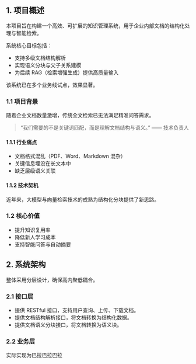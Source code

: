 ## 1. 项目概述
本项目旨在构建一个高效、可扩展的知识管理系统，用于企业内部文档的结构化处理与智能检索。

系统核心目标包括：
- 支持多级文档结构解析
- 实现语义分块与父子关系建模
- 为后续 RAG（检索增强生成）提供高质量输入

该系统已在多个业务线试点，效果显著。

### 1.1 项目背景
随着企业文档数量激增，传统全文检索已无法满足精准问答需求。

> “我们需要的不是关键词匹配，而是理解文档结构与语义。” —— 技术负责人

#### 1.1.1 行业痛点
- 文档格式混乱（PDF、Word、Markdown 混杂）
- 关键信息埋没在长文本中
- 缺乏层级语义关联

#### 1.1.2 技术契机
近年来，大模型与向量检索技术的成熟为结构化分块提供了新思路。

### 1.2 核心价值
- 提升知识复用率
- 降低新人学习成本
- 支持智能问答与自动摘要

## 2. 系统架构
整体采用分层设计，确保高内聚低耦合。

### 2.1 接口层
- 提供 RESTful 接口，支持用户查询、上传、下载文档。
- 提供文档结构解析接口，将文档转换为结构化数据。
- 提供文档语义分块接口，将文档转换为语义块。
### 2.2 业务层
实际实现为巴拉巴拉巴拉